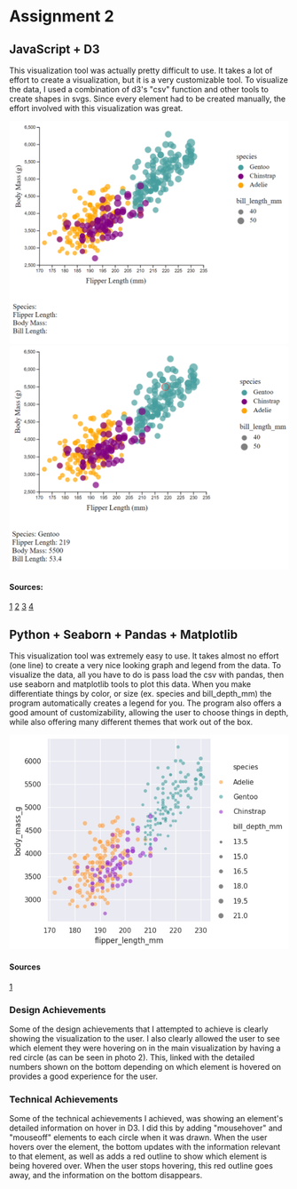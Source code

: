 # Assignment 2

## JavaScript + D3

This visualization tool was actually pretty difficult to use.
It takes a lot of effort to create a visualization, but it is a very customizable tool.
To visualize the data, I used a combination of d3's "csv" function and other tools to create shapes in svgs.
Since every element had to be created manually, the effort involved with this visualization was great.

![d3_no_hover](./img/d3_1.png)
![d3_hover](./img/d3_2.png)

#### Sources:

[1](https://d3-graph-gallery.com/graph/scatter_basic.html)
[2](https://stackoverflow.com/questions/11189284/d3-axis-labeling)
[3](https://d3-graph-gallery.com/graph/custom_legend.html)
[4](https://medium.com/@kj_schmidt/show-data-on-mouse-over-with-d3-js-3bf598ff8fc2)

## Python + Seaborn + Pandas + Matplotlib

This visualization tool was extremely easy to use.
It takes almost no effort (one line) to create a very nice looking graph and legend from the data.
To visualize the data, all you have to do is pass load the csv with pandas,
then use seaborn and matplotlib tools to plot this data.
When you make differentiate things by color, or size (ex. species and bill_depth_mm)
the program automatically creates a legend for you.
The program also offers a good amount of customizability, allowing the user to choose things in depth,
while also offering many different themes that work out of the box.

![seaborn_plot](./img/seaborn.png)

#### Sources

[1](https://stackoverflow.com/questions/14885895/color-a-scatter-plot-by-column-values)

### Design Achievements

Some of the design achievements that I attempted to achieve is clearly showing the visualization to the user.
I also clearly allowed the user to see which element they were hovering on in the main visualization by
having a red circle (as can be seen in photo 2).
This, linked with the detailed numbers shown on the bottom depending on which element is hovered on provides
a good experience for the user.

### Technical Achievements

Some of the technical achievements I achieved, was showing an element's detailed information on hover in D3.
I did this by adding "mousehover" and "mouseoff" elements to each circle when it was drawn.
When the user hovers over the element, the bottom updates with the information relevant to that element,
as well as adds a red outline to show which element is being hovered over.
When the user stops hovering, this red outline goes away, and the information on the bottom disappears.
